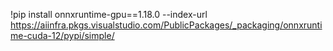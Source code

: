 !pip install onnxruntime-gpu==1.18.0 --index-url https://aiinfra.pkgs.visualstudio.com/PublicPackages/_packaging/onnxruntime-cuda-12/pypi/simple/